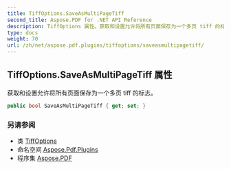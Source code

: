 ```yaml
---
title: TiffOptions.SaveAsMultiPageTiff
second_title: Aspose.PDF for .NET API Reference
description: TiffOptions 属性。获取和设置允许将所有页面保存为一个多页 tiff 的标志
type: docs
weight: 70
url: /zh/net/aspose.pdf.plugins/tiffoptions/saveasmultipagetiff/
---
```

## TiffOptions.SaveAsMultiPageTiff 属性

获取和设置允许将所有页面保存为一个多页 tiff 的标志。

```csharp
public bool SaveAsMultiPageTiff { get; set; }
```

### 另请参阅

* 类 [TiffOptions](../)
* 命名空间 [Aspose.Pdf.Plugins](../../../aspose.pdf.plugins/)
* 程序集 [Aspose.PDF](../../../)